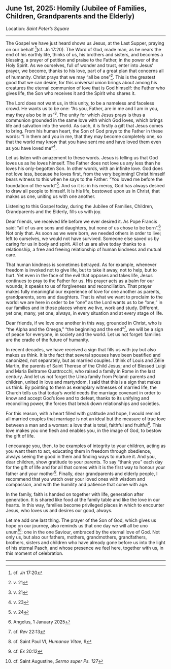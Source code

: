 ## June 1st, 2025: Homily (Jubilee of Families, Children, Grandparents and the Elderly)
Location: *Saint Peter’s Square*
___
The Gospel we have just heard shows us Jesus, at the Last Supper, praying on our behalf [^1](cf. Jn 17:20). The Word of God, made man, as he nears the end of his earthly life, thinks of us, his brothers and sisters, and becomes a blessing, a prayer of petition and praise to the Father, in the power of the Holy Spirit. As we ourselves, full of wonder and trust, enter into Jesus’ prayer, we become, thanks to his love, part of a great plan that concerns all of humanity. Christ prays that we may “all be one”[^2]. This is the greatest good that we can desire, for this universal union brings about among his creatures the eternal communion of love that is God himself: the Father who gives life, the Son who receives it and the Spirit who shares it.

The Lord does not want us, in this unity, to be a nameless and faceless crowd. He wants us to be one: “As you, Father, are in me and I am in you, may they also be in us”[^2]. The unity for which Jesus prays is thus a communion grounded in the same love with which God loves, which brings life and salvation into the world. As such, it is firstly a gift that Jesus comes to bring. From his human heart, the Son of God prays to the Father in these words: “I in them and you in me, that they may become completely one, so that the world may know that you have sent me and have loved them even as you have loved me”[^3].

Let us listen with amazement to these words. Jesus is telling us that God loves us as he loves himself. The Father does not love us any less than he loves his only-begotten Son. In other words, with an infinite love. God does not love less, because he loves first, from the very beginning! Christ himself bears witness to this when he says to the Father: “You loved me before the foundation of the world”[^4]. And so it is: in his mercy, God has always desired to draw all people to himself. It is his life, bestowed upon us in Christ, that makes us one, uniting us with one another. 

Listening to this Gospel today, during the Jubilee of Families, Children, Grandparents and the Elderly, fills us with joy.

Dear friends, we received life before we ever desired it. As Pope Francis said: “all of us are sons and daughters, but none of us chose to be born”.[^5] Not only that. As soon as we were born, we needed others in order to live; left to ourselves, we would not have survived. Someone else saved us by caring for us in body and spirit. All of us are alive today thanks to a relationship, a free and freeing relationship of human kindness and mutual care.

That human kindness is sometimes betrayed. As for example, whenever freedom is invoked not to give life, but to take it away, not to help, but to hurt. Yet even in the face of the evil that opposes and takes life, Jesus continues to pray to the Father for us. His prayer acts as a balm for our wounds; it speaks to us of forgiveness and reconciliation. That prayer makes fully meaningful our experience of love for one another as parents, grandparents, sons and daughters. That is what we want to proclaim to the world: we are here in order to be “one” as the Lord wants us to be “one,” in our families and in those places where we live, work and study. Different, yet one; many, yet one; always, in every situation and at every stage of life. 

Dear friends, if we love one another in this way, grounded in Christ, who is “the Alpha and the Omega,” “the beginning and the end”[^6], we will be a sign of peace for everyone, in society and the world. Let us not forget: families are the cradle of the future of humanity. 

In recent decades, we have received a sign that fills us with joy but also makes us think. It is the fact that several spouses have been beatified and canonized, not separately, but as married couples. I think of Louis and Zélie Martin, the parents of Saint Therese of the Child Jesus; and of Blessed Luigi and Maria Beltrame Quattrocchi, who raised a family in Rome in the last century. And let us not forget the Ulma family from Poland: parents and children, united in love and martyrdom. I said that this is a sign that makes us think. By pointing to them as exemplary witnesses of married life, the Church tells us that today’s world needs the marriage covenant in order to know and accept God’s love and to defeat, thanks to its unifying and reconciling power, the forces that break down relationships and societies.

For this reason, with a heart filled with gratitude and hope, I would remind all married couples that marriage is not an ideal but the measure of true love between a man and a woman: a love that is total, faithful and fruitful[^7]. This love makes you one flesh and enables you, in the image of God, to bestow the gift of life. 

I encourage you, then, to be examples of integrity to your children, acting as you want them to act, educating them in freedom through obedience, always seeing the good in them and finding ways to nurture it. And you, dear children, show gratitude to your parents. To say “thank you” each day for the gift of life and for all that comes with it is the first way to honour your father and your mother[^8]. Finally, dear grandparents and elderly people, I recommend that you watch over your loved ones with wisdom and compassion, and with the humility and patience that come with age.

In the family, faith is handed on together with life, generation after generation. It is shared like food at the family table and like the love in our hearts. In this way, families become privileged places in which to encounter Jesus, who loves us and desires our
good, always. 

Let me add one last thing. The prayer of the Son of God, which gives us hope on our journey, also reminds us that one day we will all be uno unum[^9]: one in the one Saviour, embraced by the eternal love of God. Not only us, but also our fathers, mothers, grandmothers, grandfathers, brothers, sisters and children who have already gone before us into the light of his eternal Pasch, and whose presence we feel here, together with us, in this moment of celebration.
___
[^1]: cf. *Jn* 17:20
[^2]: v. 21
[^3]: v. 23
[^4]: v. 24
[^5]: Angelus, 1 January 2025
[^6]: cf. *Rev* 22:13
[^7]: cf. Saint Paul VI, *Humanae Vitae*, 9
[^8]: cf. *Ex* 20:12
[^9]: cf. Saint Augustine, *Sermo super Ps. 127*
